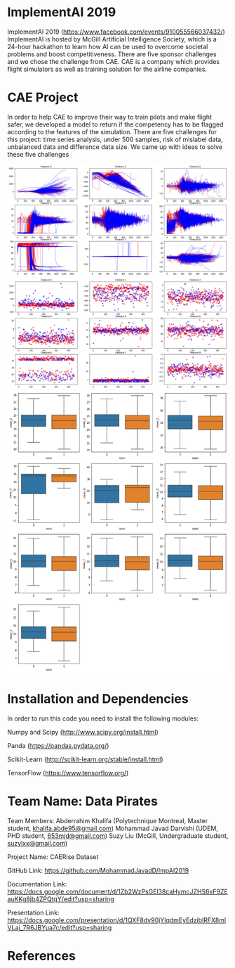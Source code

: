 # ImplementAI 2019
ImplementAI 2019 (https://www.facebook.com/events/910055566037432/)
ImplementAI is hosted by McGill Artificial Intelligence Society, which is a 24-hour hackathon to learn how AI can be used to overcome societal problems and boost competitiveness. There are five sponsor challenges and we chose the challenge from CAE. 
CAE is a company which provides flight simulators as well as training solution for the airline companies. 

# CAE Project
In order to help CAE to improve their way to train pilots and make flight safer, we developed a model to return if the competency has to be flagged according to the features of the  simulation. 
There are five challenges for this project: time series analysis, under 500 samples, risk of mislabel data, unbalanced data and difference data size. We came up with ideas to solve these five challenges

![alt text](overlap1.png )
![alt text](overlap2.png )
![alt text](mean.png )

# Installation and Dependencies
In order to run this code you need to install the following modules:

Numpy and Scipy (http://www.scipy.org/install.html)

Panda (https://pandas.pydata.org/)

Scikit-Learn (http://scikit-learn.org/stable/install.html)

TensorFlow (https://www.tensorflow.org/)

# Team Name: Data Pirates
Team Members: 
Abderrahim Khalifa (Polytechnique Montreal, Master student, khalifa.abde95@gmail.com)
Mohammad Javad Darvishi (UDEM, PHD student, 653mjd@gmail.com)
Suzy Liu (McGill, Undergraduate student, suzylxx@gmail.com)

Project Name: CAERise Dataset

GitHub Link: https://github.com/MohammadJavadD/ImpAI2019

Documentation Link: https://docs.google.com/document/d/1Zb2WzPsGEl38caHymcJZHS6xF9ZEauKKg8jb4ZPQtqY/edit?usp=sharing

Presentation Link: https://docs.google.com/presentation/d/1QXF8dv90jYIqdmEyEdziblRFX8mlVLaj_7R6JBYua7c/edit?usp=sharing

# References

